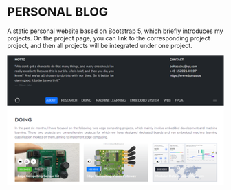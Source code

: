 # PERSONAL BLOG
A static personal website based on Bootstrap 5, which briefly introduces my projects. On the project page, you can link to the corresponding project project, and then all projects will be integrated under one project.

![](src/assets/img/blog/title2.png)